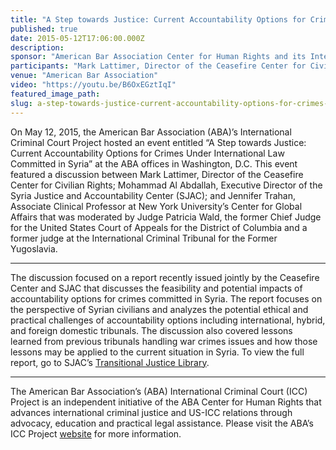 ```yaml
---
title: "A Step towards Justice: Current Accountability Options for Crimes under International Law Committed in Syria"
published: true
date: 2015-05-12T17:06:00.000Z
description:
sponsor: "American Bar Association Center for Human Rights and its International Criminal Court Project"
participants: "Mark Lattimer, Director of the Ceasefire Center for Civilian Rights; Mohammad Al Abdallah, Executive Director of the Syria Justice and Accountability Center; Professor Jennifer Trahan, Associate Clinical Professor at New York University's Center for Global Affairs; Judge Patricia Wald (moderator), Former Chief Judge for the United States Court of Appeals for the District of Columbia and a former judge at the International Criminal Tribunal for the Former Yugoslavia"
venue: "American Bar Association"
video: "https://youtu.be/B6OxEGztIqI"
featured_image_path:
slug: a-step-towards-justice-current-accountability-options-for-crimes-under-international-law-committed-in-syria
---
```


On May 12, 2015, the American Bar Association (ABA)’s International Criminal Court Project hosted an event entitled “A Step towards Justice: Current Accountability Options for Crimes Under International Law Committed in Syria” at the ABA offices in Washington, D.C. This event featured a discussion between Mark Lattimer, Director of the Ceasefire Center for Civilian Rights; Mohammad Al Abdallah, Executive Director of the Syria Justice and Accountability Center (SJAC); and Jennifer Trahan, Associate Clinical Professor at New York University’s Center for Global Affairs that was moderated by Judge Patricia Wald, the former Chief Judge for the United States Court of Appeals for the District of Columbia and a former judge at the International Criminal Tribunal for the Former Yugoslavia.

* * *

The discussion focused on a report recently issued jointly by the Ceasefire Center and SJAC that discusses the feasibility and potential impacts of accountability options for crimes committed in Syria. The report focuses on the perspective of Syrian civilians and analyzes the potential ethical and practical challenges of accountability options including international, hybrid, and foreign domestic tribunals. The discussion also covered lessons learned from previous tribunals handling war crimes issues and how those lessons may be applied to the current situation in Syria. To view the full report, go to SJAC’s [Transitional Justice Library](http://syriaaccountability.org/library/a-step-towards-justice-2/).

* * *

The American Bar Association’s (ABA) International Criminal Court (ICC) Project is an independent initiative of the ABA Center for Human Rights that advances international criminal justice and US-ICC relations through advocacy, education and practical legal assistance. Please visit the ABA’s ICC Project [website](http://www.aba-icc.org/) for more information.

